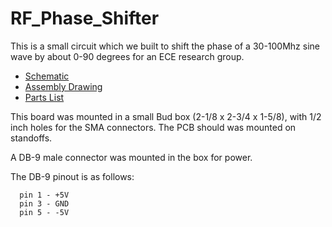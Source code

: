 # RF_Phase_Shifter
This is a small circuit which we built to shift the phase of
a 30-100Mhz sine wave by about 0-90 degrees for an ECE
research group.

 * [Schematic](http://joule.bu.edu/~hazen/PhaseShifter/phase_shifter_sch.pdf)
 * [Assembly Drawing](http://joule.bu.edu/~hazen/PhaseShifter/phase_shifter_assy.pdf)
 * [Parts List](http://joule.bu.edu/~hazen/PhaseShifter/partsList.pdf)

This board was mounted in a small Bud box (2-1/8 x 2-3/4 x 1-5/8),
with 1/2 inch holes for the SMA connectors.  The PCB should was mounted on standoffs.

A DB-9 male connector was mounted in the box for power.

The DB-9 pinout is as follows:

```
  pin 1 - +5V
  pin 3 - GND
  pin 5 - -5V

```

